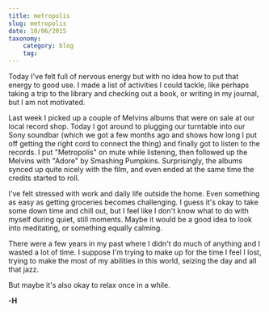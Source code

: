 ```yaml
---
title: metropolis
slug: metropolis
date: 10/06/2015
taxonomy:
    category: blog
    tag:
---
```


Today I've felt full of nervous energy but with no idea how to put that energy to good use. I made a list of activities I could tackle, like perhaps taking a trip to the library and checking out a book, or writing in my journal,  but I am not motivated.

Last week I picked up a couple of Melvins albums that were on sale at our local record shop. Today I got around to plugging our turntable into our Sony soundbar (which we got a few months ago and shows how long I put off getting the right cord to connect the thing) and finally got to listen to the records. I put "Metropolis" on mute while listening, then followed up the Melvins with "Adore" by Smashing Pumpkins. Surprisingly, the albums synced up quite nicely with the film, and even ended at the same time the credits started to roll.

I've felt stressed with work and daily life outside the home. Even something as easy as getting groceries becomes challenging. I guess it's okay to take some down time and chill out, but I feel like I don't know what to do with myself during quiet, still moments. Maybe it would be a good idea to look into meditating, or something equally calming.

There were a few years in my past where I didn't do much of anything and I wasted a lot of time. I suppose I'm trying to make up for the time I feel I lost, trying to make the most of my abilities in this world, seizing the day and all that jazz.

But maybe it's also okay to relax once in a while.

**-H**
